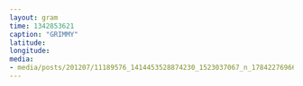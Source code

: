 ```yaml
---
layout: gram
time: 1342853621
caption: "GRIMMY"
latitude: 
longitude: 
media:
- media/posts/201207/11189576_1414453528874230_1523037067_n_17842276966000351.jpg
---
```

